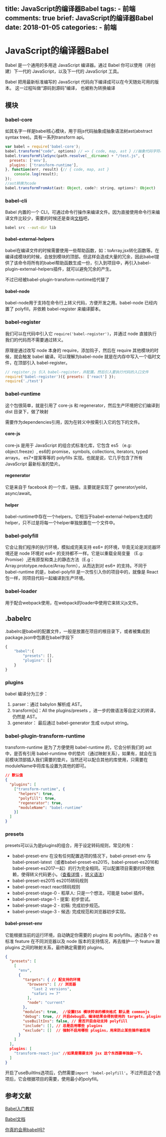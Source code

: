 title: JavaScript的编译器Babel
tags:
    - 前端
comments: true
brief: JavaScript的编译器Babel
date: 2018-01-05
categories:
    - 前端
---
# JavaScript的编译器Babel
Babel 是一个通用的多用途 JavaScript 编译器。通过 Babel 你可以使用（并创建）下一代的 JavaScript，以及下一代的 JavaScript 工具。

Babel 把用最新标准编写的 JavaScript 代码向下编译成可以在今天随处可用的版本。 这一过程叫做“源码到源码”编译， 也被称为转换编译

<!-- more -->

## 模块
### babel-core
如其名字一样是babel核心模块，用于将js代码抽象成抽象语法树ast(abstract syntax tree)。具有一系列transform api。

```js
var babel = require('babel-core');
babel.transform("code", options) // => { code, map, ast } //抽象代码字符串
babel.transformFileSync(path.resolve(__dirname) + "/test.js", {
  presets: ['env'],
  plugins: ['transform-runtime'],
}, function(err, result) {// { code, map, ast }
    console.log(result);
});
//ast转换为code
babel.transformFromAst(ast: Object, code?: string, options?: Object)
```

### babel-cli
Babel 内置的一个 CLI，可通过命令行操作来编译文件。因为直接使用命令行来编译文件比较少，需要的时候还是查询[文档](https://www.babeljs.cn/docs/usage/cli/)吧，

```bash
babel src --out-dir lib
```

#### babel-external-helpers
babel在编译文件的时候需要使用一些帮助函数，如：toArray,jsx转化函数等。在编译成模块的时候，会放到模块的顶部。但这样会造成大量的冗余，因此babel提供了该命令将所有的babel帮助函数生成一份，引入到项目中，再引入babel-plugin-external-helpers插件，就可以避免冗余的产生。

不过已经被babel-plugin-transform-runtime给代替了

#### babel-node
babel-node用于支持在命令行上转义代码，方便开发之用。babel-node 已经内置了 polyfill，并依赖 babel-register 来编译脚本。

### babel-register
我们可以在代码中引入它 `require('babel-register')`，并通过 node 直接执行我们的代码而不需要通过转义。

原理是通过改写 node 本身的 require，添加钩子，然后在 require 其他模块的时候，就会触发 babel 编译。可以理解为babel-node 就是在内存中写入一个临时文件，在顶部引入 babel-register。

```js
// register.js 引入 babel-register，并配置。然后引入要执行代码的入口文件
require('babel-register')({ presets: ['react'] });
require('./test')
```

### babel-runtime
这个包很简单，就是引用了 core-js 和 regenerator，然后生产环境把它们编译到 dist 目录下，做了映射

需要作为dependencies引用，因为在转义中按需引入它的包下的文件。

#### core-js
core-js 是用于 JavaScript 的组合式标准化库，它包含 es5 （e.g: object.freeze）, es6的 promise，symbols, collections, iterators, typed arrays， es7+提案等等的 polyfills 实现。也就是说，它几乎包含了所有 JavaScript 最新标准的垫片。

#### regenerator
它是来自于 facebook 的一个库，链接。主要就是实现了 generator/yeild， async/await。

#### helper
babel-runtime中存在一个helpers，它相当于babel-external-helpers生成的helper，只不过是将每一个helper单独放置在一个文件中。

### babel-polyfill
它会让我们程序的执行环境，模拟成完美支持 es6+ 的环境，毕竟无论是浏览器环境还是 node 环境对 es6+ 的支持都不一样。它是以重载全局变量 （E.g: Promise）,还有原型和类上的静态方法（E.g：Array.prototype.reduce/Array.form），从而达到对 es6+ 的支持。不同于 babel-runtime 的是，babel-polyfill 是一次性引入你的项目中的，就像是 React 包一样，同项目代码一起编译到生产环境。

### babel-loader
用于配合webpack使用，在webpack的loader中使用它来转义js文件。

## .babelrc
.babelrc是babel的配置文件，一般是放置在项目的根目录下，或者被集成到package.json中包裹在babel字段下

```js
{
    "babel":{
        "presets": [],
        "plugins": []
    }
}
```

### plugins
babel 编译分为三步：
1. parser：通过 babylon 解析成 AST。
2. transform[s]：All the plugins/presets ，进一步的做语法等自定义的转译，仍然是 AST。
3. generator： 最后通过 babel-generator 生成 output string。

### babel-plugin-transform-runtime
transform-runtime 是为了方便使用 babel-runtime 的，它会分析我们的 ast 中，是否有引用 babel-rumtime 中的垫片（通过映射关系），如果有，就会在当前模块顶部插入我们需要的垫片。当然还可以配合其他的库使用，只需要在moduleName中将库名设置为其他的即可。

```json
// 默认值
{
  "plugins": [
    ["transform-runtime", {
      "helpers": true,
      "polyfill": true,
      "regenerator": true,
      "moduleName": "babel-runtime"
    }]
  ]
}
```

### presets
presets可以认为是plugins的组合，用于设定转码规则，常见的有：
- babel-preset-env 在没有任何配置选项的情况下，babel-preset-env 与 babel-preset-latest（或者babel-preset-es2015，babel-preset-es2016和babel-preset-es2017一起）的行为完全相同。可以配置项目需要的环境依赖，使得转义代码更小。（[查看详情](https://www.babeljs.cn/docs/plugins/preset-env/) ，[转义语法](https://github.com/browserslist/browserslist#queries)）
- babel-preset-es2015 es2015转码规则
- babel-preset-react react转码规则
- babel-preset-stage-0 - 稻草人: 只是一个想法，可能是 babel 插件。
- babel-preset-stage-1 - 提案: 初步尝试。
- babel-preset-stage-2 - 初稿: 完成初步规范。
- babel-preset-stage-3 - 候选: 完成规范和浏览器初步实现。

#### babel-preset-env
它能根据当前的运行环境，自动确定你需要的 plugins 和 polyfills。通过各个 es标准 feature 在不同浏览器以及 node 版本的支持情况，再去维护一个 feature 跟 plugins 之间的映射关系，最终确定需要的 plugins。

```json
{
  "presets": [
    [
      "env",
      {
        "targets": { // 配支持的环境
          "browsers": [ // 浏览器
            "last 2 versions",
            "safari >= 7"
          ],
          "node": "current"
        },
        "modules": true,  //设置ES6 模块转译的模块格式 默认是 commonjs
        "debug": true, // 开启debug后，编译结果会得到使用的 targets，plugins，polyfill 等信息
        "useBuiltIns": false, // 是否开启自动支持 polyfill
        "include": [], // 总是启用哪些 plugins
        "exclude": []  // 强制不启用哪些 plugins，用来防止某些插件被启用
      }
    ]
  ],
  plugins: [
    "transform-react-jsx" //如果是需要支持 jsx 这个东西要单独装一下。
  ]
}
```

开启了useBuiltIns选项后，仍然需要`import 'babel-polyfill'`。不过开启这个选项后，它会根据项目的需要，使用最小的polyfill。

## 参考文献

[Babel入门教程](http://www.ruanyifeng.com/blog/2016/01/babel.html#page-title)

[Babel文档](https://www.babeljs.cn/docs/plugins/)

[你真的会用babel吗?](https://juejin.im/entry/59ba1a3c5188255e723b8cae)